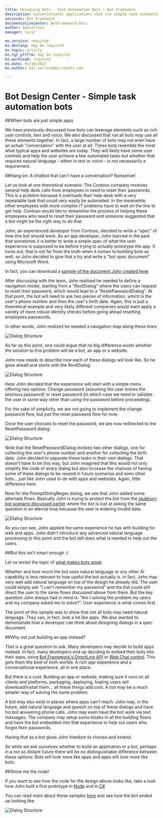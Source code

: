 ```yaml
---
title: Designing Bots - Task Automation Bots | Bot Framework
description: Conversational applications that run simple task automation scenarios
services: Bot Framework
documentationcenter: BotFramework-Docs
author: matvelloso
manager: larar

ms.service: required
ms.devlang: may be required
ms.topic: article
ms.tgt_pltfrm: may be required
ms.workload: required
ms.date: 01/19/2017
ms.author: mat.velloso@microsoft.com

---
```

# Bot Design Center - Simple task automation bots



##When bots are just simple apps


We have previously discussed how bots can leverage elements such as rich user controls, text and voice. We also discussed that not all bots may use all these elements together. In fact, a large number of bots may not even have an actual "conversation" with the user at all: These bots resemble the most what typical apps and websites are today. They will likely have some user controls and help the user achieve a few automated tasks but whether that requires natural language - either in text or voice - is not necessarily a requirement.


##Hang on: A chatbot that can't have a conversation? Nonsense! 


Let us look at one theoretical scenario: The Contoso company receives several help desk calls from employees in need to reset their passwords. This is a problem because it overloads their help desk with a very repeatable task that could very easily be automated. In the meanwhile, other employees with more complex IT problems have to wait on the line to get help. Contoso would like to streamline the process of helping these employees who need to reset their password and someone suggested that a bot might be the right way to do that.

John, an experienced developer from Contoso, decided to write a "spec" of how this bot should work. As an app developer, John learned in the past that sometimes it is better to write a simple spec of what the user experience is supposed to be before trying to actually prototype the app. It turns out, that is not far from the truth when it comes to building bots as well, so John decided to give that a try and write a "bot spec document" using Microsoft Word.

In fact, you can download a [sample of the document John created here](https://trpp24botsamples.visualstudio.com/50bce30d-3609-423a-9337-b61cfbfea88f/_api/_versioncontrol/itemContent?repositoryId=110b267e-57e9-40d3-ba06-86aa2fae937f&path=%2FSpecs%2FSimple+Task+Automation+-+Design+Spec.docx&version=GBmaster&contentOnly=false&__v=5).

After discussing with the team, John realized he needed to define a navigation model, starting from a "RootDialog" where the users can request to reset their password, which would lead to a "ResetPasswordDialog". At that point, the bot will need to ask two pieces of information, which is the user's phone number and then the user's birth date. Again, this is just a theoretical example and very likely different companies would want apply a variety of more robust identity checks before going ahead resetting employees passwords.

In other words, John realized he needed a navigation map along these lines:

![Dialog Structure](../../media/designing-bots/patterns/simple-task1.png)

As far as this point, one could argue that no big difference exists whether the solution to this problem will be a bot, an app or a website. 

John now needs to describe how each of these dialogs will look like. So he goes ahead and starts with the RootDialog:

![Dialog Structure](../../media/designing-bots/patterns/simple-task2.png)

Here John decided that the experience will start with a simple menu offering two options: Change password (assuming the user knows the previous password) or reset password (in which case we need to validate the user in some way other than using the password before proceeding).

For the sake of simplicity, we are not going to implement the change password flow, but just the reset password flow for now.

Once the user chooses to reset the password, we are now redirected to the ResetPassword dialog:

![Dialog Structure](../../media/designing-bots/patterns/simple-task3.png)

Note that the ResetPasswordDialog invokes two other dialogs, one for collecting the user's phone number and another for collecting the birth date. John decided to separate these tasks in their own dialogs. That doesn't have to be this way, but John imagined that this would not only simplify the code of every dialog but also increase the chances of having some of these dialogs to be reused in future scenarios and even other bots... just like John used to do with apps and websites. Again, little difference here.

Now for the PromptStringRegex dialog, we see that John added some alternate flows. Basically John is trying to protect the bot from the [stubborn bot scenario discussed earlier](../core/navigation.md#the-stubborn-bot) where the bot is lost at asking the same question in an eternal loop because the user is entering invalid data.

![Dialog Structure](../../media/designing-bots/patterns/simple-task4.png)

As you can see, John applied the same experience he has with building for web and apps. John didn't introduce any advanced natural language processing to this point and the bot still does what is needed to help out the users.


##But this isn't smart enough :(


Let us revisit the topic of [what makes bots great](../index.md#what-makes-a-bot-great): 

Whether and how much the bot uses natural language or any other AI capability is less relevant to how useful the bot actually is. In fact, John may very well add natural language on top of the design he already did. The user could simply ask "I can't remember my password" and the bot could still direct the user to the same flows discussed above from there. But the key question John always had in mind is: "Am I solving the problem my users and my company asked me to solve?". User experience is what comes first.

The point of this sample was to show that not all bots may need natural language. They can, in fact, look a lot like apps. We also wanted to demonstrate how a developer can think about designing dialogs in a spec document. 


##Why not just building an app instead?


That is a great question to ask. Many developers may decide to build apps instead. In fact, many developers end up deciding to embed their bots into their apps, using [Bot Framework's DirectLine API](https://docs.botframework.com/en-us/restapi/directline3/#navtitle) or [Web Chat control](https://github.com/Microsoft/BotFramework-WebChat). This gets them the best of both worlds: A rich app experience and a conversational experience, all in one place.

But there is a cost: Building an app or website, making sure it runs on all clients and platforms, packaging, deploying, hoping users will download/install them... all these things add cost. A bot may be a much simpler way of solving the same problem.

A bot may also exist in places where apps can't reach: John may, in the future, add natural language and speech on top of these dialogs and have his bot answering phone calls. John may even have the bot work via text messages. The company may setup some kiosks in all the building floors and have the bot embedded into that experience to help out users who forgot their passwords. 

Having that as a bot gives John freedom to choose and extend.

So while we ask ourselves whether to build an application or a bot, perhaps in a not so distant future there will be no distinguishable difference between these options: Bots will look more like apps and apps will look more like bots.


##Show me the code!

If you want to see how the code for the design above looks like, take a look how John built a first prototype in [Node](https://trpp24botsamples.visualstudio.com/_git/Code?path=%2FNode%2Fcapability-SimpleTaskAutomation&version=GBmaster&_a=contents) and in [C#](https://trpp24botsamples.visualstudio.com/_git/Code?path=%2FCSharp%2Fcapability-SimpleTaskAutomation&version=GBmaster&_a=contents) 

You can read more about these samples [here](https://trpp24botsamples.visualstudio.com/_git/Code?path=%2FCSharp%2Fcapability-SimpleTaskAutomation%2FREADME.md&version=GBmaster&_a=contents) and see how the bot ended up looking like:

![Dialog Structure](../../media/designing-bots/patterns/simple-task5.png)




